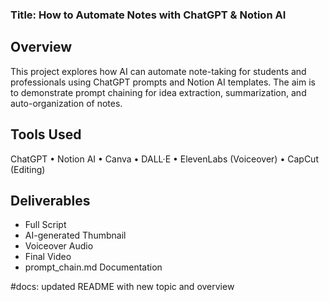 ### Title: How to Automate Notes with ChatGPT & Notion AI

## Overview
This project explores how AI can automate note-taking for students and professionals using ChatGPT prompts and Notion AI templates. 
The aim is to demonstrate prompt chaining for idea extraction, summarization, and auto-organization of notes.

## Tools Used
ChatGPT • Notion AI • Canva • DALL·E • ElevenLabs (Voiceover) • CapCut (Editing)

## Deliverables
- Full Script
- AI-generated Thumbnail
- Voiceover Audio
- Final Video
- prompt_chain.md Documentation

#docs: updated README with new topic and overview
